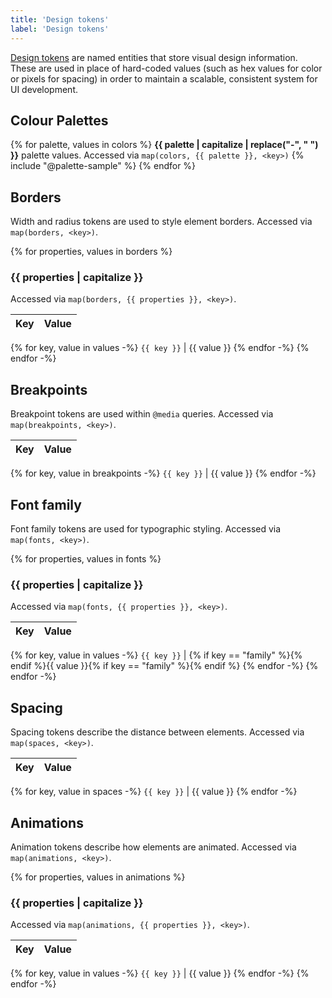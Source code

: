 ```yaml
---
title: 'Design tokens'
label: 'Design tokens'
---
```


[Design tokens](https://medium.com/eightshapes-llc/25dd82d58421) are named entities that store visual design information. These are used in place of hard-coded values (such as hex values for color or pixels for spacing) in order to maintain a scalable, consistent system for UI development.

## Colour Palettes

{% for palette, values in colors %}
**{{ palette | capitalize | replace("-", " ") }}** palette values. Accessed via `map(colors, {{ palette }}, <key>)`
{% include "@palette-sample" %}
{% endfor %}

## Borders

Width and radius tokens are used to style element borders. Accessed via `map(borders, <key>)`.

{% for properties, values in borders %}

### {{ properties | capitalize }}

Accessed via `map(borders, {{ properties }}, <key>)`.

| Key | Value |
| --- | ----- |


{% for key, value in values -%}
`{{ key }}` | {{ value }}
{% endfor -%}
{% endfor -%}

## Breakpoints

Breakpoint tokens are used within `@media` queries. Accessed via `map(breakpoints, <key>)`.

| Key | Value |
| --- | ----- |


{% for key, value in breakpoints -%}
`{{ key }}` | {{ value }}
{% endfor -%}

## Font family

Font family tokens are used for typographic styling. Accessed via `map(fonts, <key>)`.

{% for properties, values in fonts %}

### {{ properties | capitalize }}

Accessed via `map(fonts, {{ properties }}, <key>)`.

| Key | Value |
| --- | ----- |


{% for key, value in values -%}
`{{ key }}` | {% if key == "family" %}<span style="font: 1.25em/1 {{ value }}">{% endif %}{{ value }}{% if key == "family" %}</span>{% endif %}
{% endfor -%}
{% endfor -%}

## Spacing

Spacing tokens describe the distance between elements. Accessed via `map(spaces, <key>)`.

| Key | Value |
| --- | ----- |


{% for key, value in spaces -%}
`{{ key }}` | {{ value }}
{% endfor -%}

## Animations

Animation tokens describe how elements are animated. Accessed via `map(animations, <key>)`.

{% for properties, values in animations %}

### {{ properties | capitalize }}

Accessed via `map(animations, {{ properties }}, <key>)`.

| Key | Value |
| --- | ----- |


{% for key, value in values -%}
`{{ key }}` | {{ value }}
{% endfor -%}
{% endfor -%}
